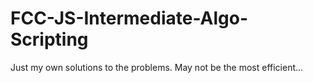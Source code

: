 # FCC-JS-Intermediate-Algo-Scripting
Just my own solutions to the problems. May not be the most efficient...
